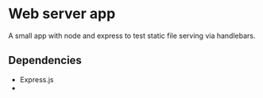 # Web server app

A small app with node and express to test static file serving via handlebars.

## Dependencies

+ Express.js
+ 